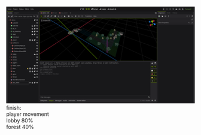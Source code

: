 ![demo](others/screenshots/editor_screenshot_2025-08-11T215737.png)
<br>
finish:<br>
player movement <br>
lobby 80%<br>
forest 40%<br>
